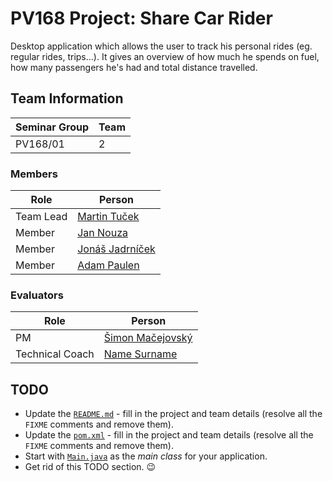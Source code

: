 # PV168 Project: Share Car Rider

Desktop application which allows the user to track his personal rides (eg. regular rides, trips...).
It gives an overview of how much he spends on fuel, how many passengers he's had and total distance travelled.


## Team Information

| Seminar Group | Team |
|-------------- | ---- |
| PV168/01      | 2    |

### Members

| Role           | Person               |
|----------------|----------------------|
|Team Lead       | [Martin Tuček](https://is.muni.cz/auth/osoba/524838) |
|Member          | [Jan Nouza](https://is.muni.cz/auth/osoba/524780) |
|Member          | [Jonáš Jadrníček](https://is.muni.cz/auth/osoba/514017) |
|Member          | [Adam Paulen](https://is.muni.cz/auth/osoba/525093) |

### Evaluators

| Role           | Person               |
|----------------|----------------------|
|PM              | [Šimon Mačejovský](https://is.muni.cz/auth/osoba/444140) |
|Technical Coach | [Name Surname](https://is.muni.cz/auth/osoba/UCO) | <!--- FIXME: fill in the name and UCO -->

## TODO

- Update the [`README.md`](#) - fill in the project and team details (resolve all the `FIXME` comments and remove them).
- Update the [`pom.xml`](pom.xml) - fill in the project and team details (resolve all the `FIXME` comments and remove them).
- Start with [`Main.java`](src/main/java/cz/muni/fi/pv168/project/Main.java) as the _main class_ for your application.
- Get rid of this TODO section. 😉
